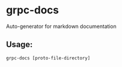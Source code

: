 # grpc-docs

Auto-generator for markdown documentation

## Usage:

    grpc-docs [proto-file-directory]

